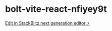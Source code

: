 # bolt-vite-react-nfiyey9t

[Edit in StackBlitz next generation editor ⚡️](https://stackblitz.com/~/github.com/EduradoPessoa/bolt-vite-react-nfiyey9t)